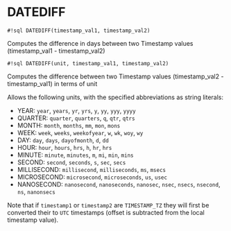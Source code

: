 # DATEDIFF


`#!sql DATEDIFF(timestamp_val1, timestamp_val2)`

Computes the difference in days between two Timestamp
values (timestamp_val1 - timestamp_val2)


`#!sql DATEDIFF(unit, timestamp_val1, timestamp_val2)`

Computes the difference between two Timestamp
values (timestamp_val2 - timestamp_val1) in terms of unit

Allows the following units, with the specified
abbreviations as string literals:

-   YEAR: `year`, `years`, `yr`, `yrs`, `y`, `yy`, `yyy`, `yyyy`
-   QUARTER: `quarter`, `quarters`, `q`, `qtr`, `qtrs`
-   MONTH: `month`, `months`, `mm`, `mon`, `mons`
-   WEEK: `week`, `weeks`, `weekofyear`, `w`, `wk`, `woy`, `wy`
-   DAY: `day`, `days`, `dayofmonth`, `d`, `dd`
-   HOUR: `hour`, `hours`, `hrs`, `h`, `hr`, `hrs`
-   MINUTE: `minute`, `minutes`, `m`, `mi`, `min`, `mins`
-   SECOND: `second`, `seconds`, `s`, `sec`, `secs`
-   MILLISECOND: `millisecond`, `milliseconds`, `ms`, `msecs`
-   MICROSECOND: `microsecond`, `microseconds`, `us`, `usec`
-   NANOSECOND: `nanosecond`, `nanoseconds`, `nanosec`, `nsec`, `nsecs`, `nsecond`, `ns`, `nanonsecs`

Note that if `timestamp1` or `timestamp2` are `TIMESTAMP_TZ` they will first be
converted their to `UTC` timestamps (offset is subtracted from the local timestamp
value).
